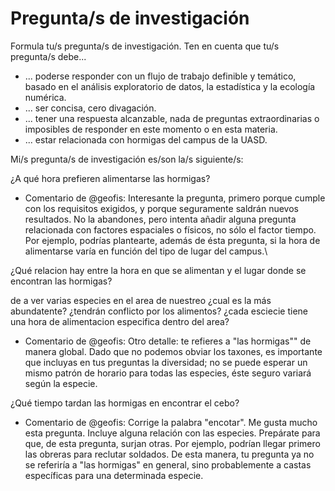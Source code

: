 # Pregunta/s de investigación

Formula tu/s pregunta/s de investigación. Ten en cuenta que tu/s pregunta/s debe...

* ... poderse responder con un flujo de trabajo definible y temático, basado en el análisis exploratorio de datos, la estadística y la ecología numérica.
* ... ser concisa, cero divagación.
* ... tener una respuesta alcanzable, nada de preguntas extraordinarias o imposibles de responder en este momento o en esta materia.
* ... estar relacionada con hormigas del campus de la UASD.

Mi/s pregunta/s de investigación es/son la/s siguiente/s:

¿A qué hora prefieren alimentarse las hormigas?

* Comentario de @geofis: Interesante la pregunta, primero porque cumple con los requisitos exigidos, y porque seguramente saldrán nuevos resultados. No la abandones, pero intenta añadir alguna pregunta relacionada con factores espaciales o físicos, no sólo el factor tiempo. Por ejemplo, podrías plantearte, además de ésta pregunta, si la hora de alimentarse varía en función del tipo de lugar del campus.\

¿Qué relacion hay entre la hora en que se alimentan y el lugar donde se encontran las hormigas?

de a ver varias especies en el area de nuestreo ¿cual es la más abundatente? 
¿tendrán conflicto por los alimentos?
¿cada esciecie tiene una hora de alimentacion especifica dentro del area?


* Comentario de @geofis: Otro detalle: te refieres a "las hormigas"" de manera global. Dado que no podemos obviar los taxones, es importante que incluyas en tus preguntas la diversidad; no se puede esperar un mismo patrón de horario para todas las especies, éste seguro variará según la especie.

¿Qué tiempo tardan las hormigas en encontrar el cebo?

* Comentario de @geofis: Corrige la palabra "encotar". Me gusta mucho esta pregunta. Incluye alguna relación con las especies. Prepárate para que, de esta pregunta, surjan otras. Por ejemplo, podrían llegar primero las obreras para reclutar soldados. De esta manera, tu pregunta ya no se referiría a "las hormigas" en general, sino probablemente a castas específicas para una determinada especie.
